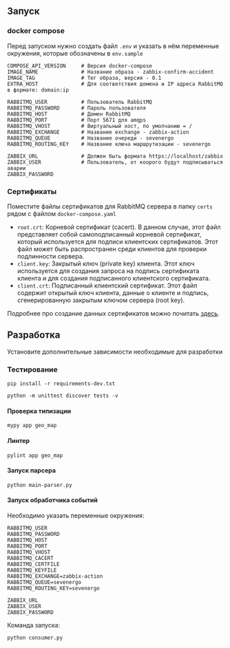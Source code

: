 ## Запуск

### docker compose

Перед запуском нужно создать файл `.env` и указать в нём 
переменные окружения, которые обозначены в `env.sample`

    COMPOSE_API_VERSION     # Версия docker-compose
    IMAGE_NAME              # Название образа - zabbix-confirm-accident
    IMAGE_TAG               # Тег образа, версия - 0.1
    EXTRA_HOST              # Для соответствия домена и IP адреса RabbitMQ в формате: domain:ip
    
    RABBITMQ_USER           # Пользователь RabbitMQ
    RABBITMQ_PASSWORD       # Пароль пользователя
    RABBITMQ_HOST           # Домен RabbitMQ
    RABBITMQ_PORT           # Порт 5671 для amqps
    RABBITMQ_VHOST          # Виртуальный хост, по умолчанию = /
    RABBITMQ_EXCHANGE       # Название exchange - zabbix-action
    RABBITMQ_QUEUE          # Название очереди - sevenergo
    RABBITMQ_ROUTING_KEY    # Название ключа маршрутизации - sevenergo
    
    ZABBIX_URL              # Должен быть формата https://localhost/zabbix
    ZABBIX_USER             # Пользователь, от коорого будут подписываться аварии
    ZABBIX_PASSWORD

### Сертификаты

Поместите файлы сертификатов для RabbitMQ сервера в папку `certs` рядом с 
файлом `docker-compose.yaml`

- `root.crt`: Корневой сертификат (cacert). В данном случае, этот файл представляет
    собой самоподписанный корневой сертификат, который используется для подписи клиентских сертификатов.
    Этот файл может быть распространен среди клиентов для проверки подлинности сервера.
- `client.key`: Закрытый ключ (private key) клиента. Этот ключ используется для создания 
    запроса на подпись сертификата клиента и для создания подписанного клиентского сертификата.
- `client.crt`: Подписанный клиентский сертификат. Этот файл содержит открытый ключ клиента, 
    данные о клиенте и подпись, сгенерированную закрытым ключом сервера (root key).

Подробнее про создание данных сертификатов можно почитать [здесь](https://github.com/ig-rudenko/rabbitmq-notifier).


## Разработка

Установите дополнительные зависимости необходимые для разработки

### Тестирование

```shell
pip install -r requirements-dev.txt
```

```shell
python -m unittest discover tests -v
```

#### Проверка типизации

```shell
mypy app geo_map
```
#### Линтер

```shell
pylint app geo_map
```

#### Запуск парсера

```shell
python main-parser.py
```

#### Запуск обработчика событий

Необходимо указать переменные окружения:

    RABBITMQ_USER
    RABBITMQ_PASSWORD
    RABBITMQ_HOST
    RABBITMQ_PORT
    RABBITMQ_VHOST
    RABBITMQ_CACERT
    RABBITMQ_CERTFILE
    RABBITMQ_KEYFILE
    RABBITMQ_EXCHANGE=zabbix-action
    RABBITMQ_QUEUE=sevenergo
    RABBITMQ_ROUTING_KEY=sevenergo

    ZABBIX_URL
    ZABBIX_USER
    ZABBIX_PASSWORD

Команда запуска:

```shell
python consumer.py
```